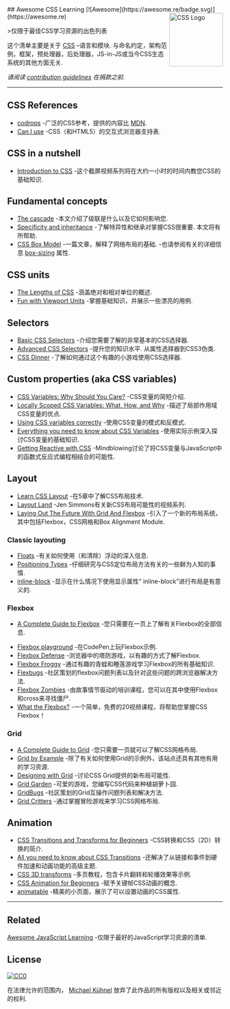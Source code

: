 <div class="github-widget" data-repo="micromata/awesome-css-learning"></div>
<script async src="https://pagead2.googlesyndication.com/pagead/js/adsbygoogle.js"></script><ins class="adsbygoogle" style="display:block" data-ad-client="ca-pub-6890694312814945" data-ad-slot="5473692530" data-ad-format="auto"  data-full-width-responsive="true"></ins><script>(adsbygoogle = window.adsbygoogle || []).push({});</script>
## Awesome CSS Learning [![Awesome](https://awesome.re/badge.svg)](https://awesome.re) <a href="https://developer.mozilla.org/docs/Web/CSS"><img src="https://dzwonsemrish7.cloudfront.net/items/1Q3S3H0L1C1V2e2B2v3T/css3-logo.svg" width="125" align="right" alt="CSS Logo"></a>

&gt;仅限于最佳CSS学习资源的出色列表

这个清单主要是关于 [CSS](https://developer.mozilla.org/docs/Web/CSS)  –语言和模块.  与命名约定，架构范例，框架，预处理器，后处理器，JS-in-JS或当今CSS生态系统的其他方面无关.

*请阅读 [contribution guidelines](https://github.com/micromata/awesome-css-learning/blob/master/.github/contributing.md) 在捐款之前.*



---

## CSS References

- [codrops](https://tympanus.net/codrops/css_reference/) -广泛的CSS参考，提供的内容比 [MDN](https://developer.mozilla.org/en-US/docs/Web/CSS/Reference).
- [Can I use](https://caniuse.com) -CSS（和HTML5）的交互式浏览器支持表.

## CSS in a nutshell

- [Introduction to CSS](https://scrimba.com/g/gintrotocss) -这个截屏视频系列将在大约一小时的时间内教您CSS的基础知识.

## Fundamental concepts

- [The cascade](https://developer.mozilla.org/en-US/docs/Web/CSS/Cascade) -本文介绍了级联是什么以及它如何影响您.
- [Specificity and inheritance](https://www.smashingmagazine.com/2010/04/css-specificity-and-inheritance/)  -了解特异性和继承对掌握CSS很重要.  本文将有所帮助.
- [CSS Box Model](https://developer.mozilla.org/en-US/docs/Learn/CSS/Introduction_to_CSS/Box_model) -一篇文章，解释了网络布局的基础.
  -也请参阅有关的详细信息 [box-sizing](https://css-tricks.com/box-sizing/) 属性.

## CSS units

- [The Lengths of CSS](https://css-tricks.com/the-lengths-of-css/) -涵盖绝对和相对单位的概述.
- [Fun with Viewport Units](https://css-tricks.com/fun-viewport-units/) -掌握基础知识，并展示一些漂亮的用例.

## Selectors

- [Basic CSS Selectors](https://www.sitepoint.com/css-selectors/) -介绍您需要了解的非常基本的CSS选择器.
- [Advanced CSS Selectors](https://www.smashingmagazine.com/2009/08/taming-advanced-css-selectors/)  -提升您的知识水平.  从属性选择器到CSS3伪类.
- [CSS Dinner](https://flukeout.github.io) -了解如何通过这个有趣的小游戏使用CSS选择器.

## Custom properties (aka CSS variables)

- [CSS Variables: Why Should You Care?](https://developers.google.com/web/updates/2016/02/css-variables-why-should-you-care) -CSS变量的简短介绍.
- [Locally Scoped CSS Variables: What, How, and Why](https://una.im/local-css-vars/) -描述了局部作用域CSS变量的优点.
- [Using CSS variables correctly](https://www.madebymike.com.au/writing/using-css-variables/) -使用CSS变量的模式和反模式.
- [Everything you need to know about CSS Variables](https://medium.freecodecamp.org/everything-you-need-to-know-about-css-variables-c74d922ea855) -使用实际示例深入探讨CSS变量的基础知识.
- [Getting Reactive with CSS](https://www.youtube.com/watch?v=4IRPxCMAIfA) -Mindblowing讨论了将CSS变量与JavaScript中的函数式反应式编程相结合的可能性.

## Layout

- [Learn CSS Layout](http://book.mixu.net/css) -在5章中了解CSS布局技术.
- [Layout Land](https://www.youtube.com/channel/UC7TizprGknbDalbHplROtag) -Jen Simmons有关新CSS布局可能性的视频系列.
- [Laying Out The Future With Grid And Flexbox](https://www.youtube.com/watch?v=hj355PRbwSQ) -引入了一个新的布局系统，其中包括Flexbox，CSS网格和Box Alignment Module.

### Classic layouting

- [Floats](https://tympanus.net/codrops/css_reference/float/) -有关如何使用（和清除）浮动的深入信息.
- [Positioning Types](https://scotch.io/bar-talk/5-things-you-might-not-know-about-the-css-positioning-types) -仔细研究与CSS定位布局方法有关的一些鲜为人知的事情.
- [inline-block](https://iamsteve.me/blog/entry/inline_block) -显示在什么情况下使用显示属性“ inline-block”进行布局是有意义的.

### Flexbox

- [A Complete Guide to Flexbox](https://css-tricks.com/snippets/css/a-guide-to-flexbox/) -您只需要在一页上了解有关Flexbox的全部信息.
<!--lint ignore no-dead-urls-->
- [Flexbox playground](https://codepen.io/enxaneta/full/adLPwv) -在CodePen上玩Flexbox示例.
- [Flexbox Defense](http://www.flexboxdefense.com) -浏览器中的塔防游戏，以有趣的方式了解Flexbox.
- [Flexbox Froggy](https://flexboxfroggy.com) -通过有趣的青蛙和睡莲游戏学习Flexbox的所有基础知识.
- [Flexbugs](https://github.com/philipwalton/flexbugs) -社区策划的flexbox问题列表以及针对这些问题的跨浏览器解决方法.
- [Flexbox Zombies](https://flexboxzombies.com) -由故事情节驱动的培训课程，您可以在其中使用Flexbox和cross来寻找僵尸.
- [What the Flexbox?](https://flexbox.io/) -一个简单，免费的20视频课程，将帮助您掌握CSS Flexbox！

### Grid

- [A Complete Guide to Grid](https://css-tricks.com/snippets/css/complete-guide-grid/) -您只需要一页就可以了解CSS网格布局.
- [Grid by Example](https://gridbyexample.com) -除了有关如何使用Grid的示例外，该站点还具有其他有用的学习资源.
- [Designing with Grid](https://talks.jensimmons.com/J5VRbA/designing-with-grid) -讨论CSS Grid提供的新布局可能性.
- [Grid Garden](https://cssgridgarden.com) -可爱的游戏，您编写CSS代码来种植胡萝卜园.
- [GridBugs](https://github.com/rachelandrew/gridbugs) -社区策划的Grid互操作问题列表和解决方法.
- [Grid Critters](https://www.gridcritters.com) -通过掌握冒险游戏来学习CSS网格布局.

## Animation

- [CSS Transitions and Transforms for Beginners](https://robots.thoughtbot.com/transitions-and-transforms) -CSS转换和CSS（2D）转换的简介.
- [All you need to know about CSS Transitions](https://blog.alexmaccaw.com/css-transitions) -还解决了从链接和事件到硬件加速和动画功能的高级主题.
- [CSS 3D transforms](https://3dtransforms.desandro.com) -多页教程，包含卡片翻转和轮播效果等示例.
- [CSS Animation for Beginners](https://robots.thoughtbot.com/css-animation-for-beginners) -赋予关键帧CSS动画的概念.
- [animatable](http://leaverou.github.io/animatable/) -精美的小页面，展示了可以设置动画的CSS属性. 

---

## Related

[Awesome JavaScript Learning](https://github.com/micromata/awesome-javascript-learning) -仅限于最好的JavaScript学习资源的清单.

## License

[![CC0](http://mirrors.creativecommons.org/presskit/buttons/88x31/svg/cc-zero.svg)](https://creativecommons.org/publicdomain/zero/1.0/)

在法律允许的范围内， [Michael Kühnel](http://micromata.de) 放弃了此作品的所有版权以及相关或邻近的权利.

